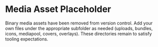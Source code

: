 # Media Asset Placeholder

Binary media assets have been removed from version control. Add your own files under the appropriate subfolder as needed (uploads, bundles, icons, mediapool, covers, overlays). These directories remain to satisfy tooling expectations.

